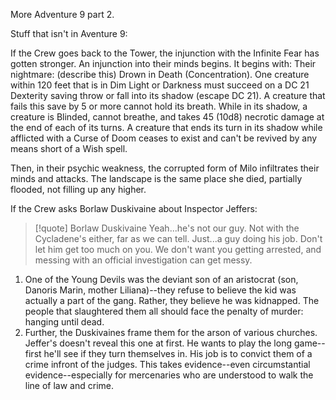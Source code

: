 
More Adventure 9 part 2.

Stuff that isn't in Aventure 9:

If the Crew goes back to the Tower, the injunction with the Infinite Fear has gotten stronger. An injunction into their minds begins. It begins with:
Their nightmare: (describe this)
Drown in Death (Concentration). One creature within
120 feet that is in Dim Light or Darkness must
succeed on a DC 21 Dexterity saving throw or fall into
its shadow (escape DC 21). A creature that fails this
save by 5 or more cannot hold its breath.
While in its shadow, a creature is Blinded, cannot
breathe, and takes 45 (10d8) necrotic damage at the
end of each of its turns. A creature that ends its turn in
its shadow while afflicted with a Curse of Doom ceases
to exist and can't be revived by any means short of a
Wish spell.

Then, in their psychic weakness, the corrupted form of Milo infiltrates their minds and attacks. The landscape is the same place she died, partially flooded, not filling up any higher.


If the Crew asks Borlaw Duskivaine about Inspector Jeffers:

>[!quote] Borlaw Duskivaine
>Yeah...he's not our guy. Not with the Cycladene's either, far as we can tell. Just...a guy doing his job. Don't let him get too much on you. We don't want you getting arrested, and messing with an official investigation can get messy.



1. One of the Young Devils was the deviant son of an aristocrat (son, Danoris Marin, mother Liliana)--they refuse to believe the kid was actually a part of the gang. Rather, they believe he was kidnapped. The people that slaughtered them all should face the penalty of murder: hanging until dead.
2. Further, the Duskivaines frame them for the arson of various churches. Jeffer's doesn't reveal this one at first. He wants to play the long game--first he'll see if they turn themselves in. His job is to convict them of a crime infront of the judges. This takes evidence--even circumstantial evidence--especially for mercenaries who are understood to walk the line of law and crime.


